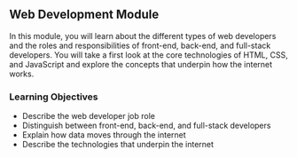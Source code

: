 ## Web Development Module

In this module, you will learn about the different types of web developers and the roles and responsibilities of front-end, back-end, and full-stack developers. You will take a first look at the core technologies of HTML, CSS, and JavaScript and explore the concepts that underpin how the internet works.

### Learning Objectives

- Describe the web developer job role
- Distinguish between front-end, back-end, and full-stack developers
- Explain how data moves through the internet
- Describe the technologies that underpin the internet

